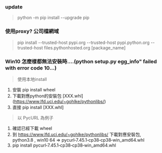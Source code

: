 ### update
> python -m pip install --upgrade pip


### 使用proxy? 公司檔網域
> pip install --trusted-host pypi.org --trusted-host pypi.python.org --trusted-host files.pythonhosted.org [package_name]


### Win10 怎麼樣都無法安裝時....(python setup.py egg_info" failed with error code 10...)
> 使用本地install

1. 安裝 pip install wheel
2. 下載對應python的安裝包 [XXX.whl] (https://www.lfd.uci.edu/~gohlke/pythonlibs/)
3. 直接 pip install [XXX.whl]

> 以 PycURL 為例子
1. 確認已經下載 wheel
2. 到 https://www.lfd.uci.edu/~gohlke/pythonlibs/ 下載對應安裝包, python3.8 , win10 64 => pycurl‑7.45.1‑cp38‑cp38‑win_amd64.whl
3. pip install pycurl‑7.45.1‑cp38‑cp38‑win_amd64.whl

